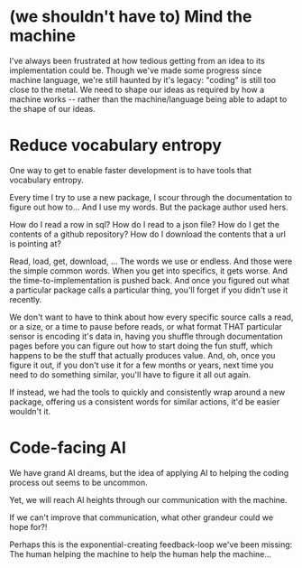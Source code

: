 
# (we shouldn't have to) Mind the machine
I've always been frustrated at how tedious getting from an idea to its implementation could be. 
Though we've made some progress since machine language, we're still haunted by it's legacy: 
"coding" is still too close to the metal. We need to shape our ideas as required by how a machine works 
-- rather than the machine/language being able to adapt to the shape of our ideas. 

# Reduce vocabulary entropy
One way to get to enable faster development is to have tools that vocabulary entropy. 

Every time I try to use a new package, I scour through the documentation to figure out how to... And I use my words. 
But the package author used hers. 

How do I read a row in sql? How do I read to a json file? How do I get the contents of a github repository? How do I download the contents that a url is pointing at? 

Read, load, get, download, ... The words we use or endless. And those were the simple common words. When you get into specifics, it gets worse. And the time-to-implementation is pushed back. 
And once you figured out what a particular package calls a particular thing, you'll forget if you didn't use it 
recently.

We don't want to have to think about how every specific source calls a read, or a size, 
or a time to pause before reads, or what format THAT particular sensor is encoding it's data in, 
having you shuffle through documentation pages before you can figure out how to start doing the fun stuff, 
which happens to be the stuff that actually produces value. And, oh, once you figure it out, 
if you don't use it for a few months or years, next time you need to do something similar, 
you'll have to figure it all out again.

If instead, we had the tools to quickly and consistently wrap around a new package, offering us a consistent words 
for similar actions, it'd be easier wouldn't it.

# Code-facing AI

We have grand AI dreams, but the idea of applying AI to helping the coding process out seems to be uncommon. 

Yet, we will reach AI heights through our communication with the machine. 

If we can't improve that communication, what other grandeur could we hope for?!

Perhaps this is the exponential-creating feedback-loop we've been missing: The human helping the machine to help the human help the machine...



